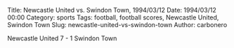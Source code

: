 Title: Newcastle United vs. Swindon Town, 1994/03/12
Date: 1994/03/12 00:00
Category: sports
Tags: football, football scores, Newcastle United, Swindon Town
Slug: newcastle-united-vs-swindon-town
Author: carbonero


Newcastle United 7 - 1 Swindon Town
